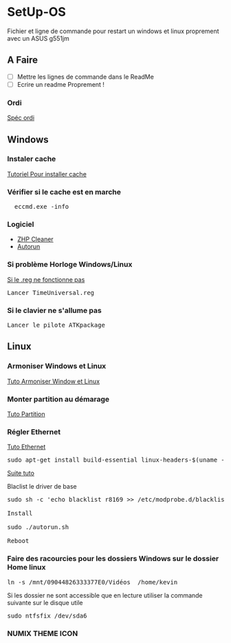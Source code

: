 # SetUp-OS
 Fichier et ligne de commande pour restart un windows et linux proprement avec un ASUS g551jm

## A Faire
- [ ] Mettre les lignes de commande dans le ReadMe
- [ ] Ecrire un readme Proprement !

### Ordi
[Spéc ordi](https://forum.hardware.fr/hfr/OrdinateursPortables/portable/unique-asus-g551-sujet_76648_1.htm)

## Windows

### Instaler cache
[Tutoriel Pour installer cache](https://forum.hardware.fr/hfr/OrdinateursPortables/portable/unique-asus-g551-sujet_76648_17.htm#t1461033)

### Vérifier si le cache est en marche
<pre>
  eccmd.exe -info
</pre>

### Logiciel

- [ZHP Cleaner](https://www.nicolascoolman.com/fr/download/zhpcleaner/?wpdmdl=5411&refresh=5cf00abfc21561559235263)
- [Autorun](https://anga.tv/logiciels/AutoRuns/autoruns.exe)

### Si problème Horloge Windows/Linux

[Si le .reg ne fonctionne pas](https://lifehacker.com/fix-incorrect-clock-settings-in-windows-when-dual-booti-5742148)

<pre>Lancer TimeUniversal.reg</pre>

### Si le clavier ne s'allume pas
<pre>Lancer le pilote ATKpackage</pre>

## Linux

### Armoniser Windows et Linux
[Tuto Armoniser Window et Linux](https://www.howtogeek.com/howto/35807/how-to-harmonize-your-dual-boot-setup-for-windows-and-ubuntu/)

### Monter partition au démarage
[Tuto Partition](https://doc.ubuntu-fr.org/gnome-disk-utility#monter_une_partition_automatiquement_au_demarrage)

### Régler Ethernet
[Tuto Ethernet](https://unixblogger.com/how-to-get-your-realtek-rtl8111rtl8168-working-updated-guide/)
<pre>
sudo apt-get install build-essential linux-headers-$(uname -r)
</pre>
[Suite tuto](https://www.realtek.com/en/component/zoo/category/network-interface-controllers-10-100-1000m-gigabit-ethernet-pci-express-software)

Blaclist le driver de base
<pre>
sudo sh -c 'echo blacklist r8169 >> /etc/modprobe.d/blacklist.conf'

Install

sudo ./autorun.sh

Reboot
</pre>

### Faire des racourcies pour les dossiers Windows sur le dossier Home linux
<pre>
ln -s /mnt/09044826333377E0/Vidéos  /home/kevin
</pre>

Si les dossier ne sont accessible que en lecture utiliser la commande suivante sur le disque utile
<pre>
sudo ntfsfix /dev/sda6
</pre>

### NUMIX THEME ICON